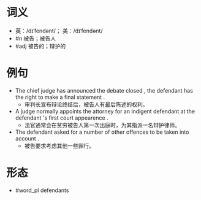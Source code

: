 # 词义
- 英：/dɪˈfendənt/； 美：/dɪˈfendənt/
- #n 被告；被告人
- #adj 被告的；辩护的
# 例句
- The chief judge has announced the debate closed , the defendant has the right to make a final statement .
	- 审判长宣布辩论终结后，被告人有最后陈述的权利。
- A judge normally appoints the attorney for an indigent defendant at the defendant 's first court appearence .
	- 法官通常会在贫穷被告人第一次出庭时，为其指派一名辩护律师。
- The defendant asked for a number of other offences to be taken into account .
	- 被告要求考虑其他一些罪行。
# 形态
- #word_pl defendants
